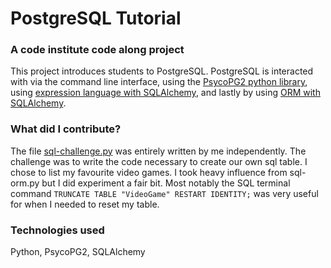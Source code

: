 # PostgreSQL Tutorial
### A code institute code along project
This project introduces students to PostgreSQL. PostgreSQL is interacted with via the command line interface, using the [PsycoPG2 python library](sql-psycopg2.py), using [expression language with SQLAlchemy](sql-expression.py), and lastly by using [ORM with SQLAlchemy](sql-orm.py).
### What did I contribute?
The file [sql-challenge.py](sql-challenge.py) was entirely written by me independently. The challenge was to write the code necessary to create our own sql table. I chose to list my favourite video games. I took heavy influence from sql-orm.py but I did experiment a fair bit. Most notably the SQL terminal command `TRUNCATE TABLE "VideoGame" RESTART IDENTITY;` was very useful for when I needed to reset my table.
### Technologies used
Python, PsycoPG2, SQLAlchemy
